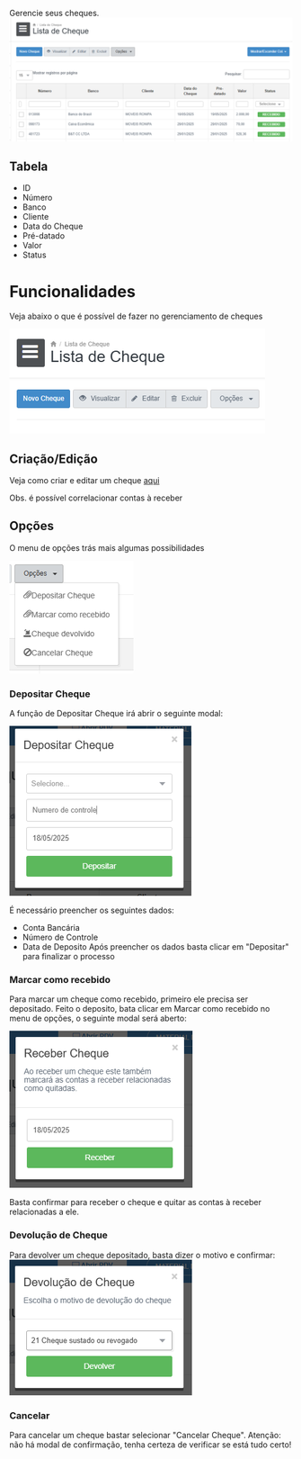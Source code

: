 Gerencie seus cheques.
![](/assets/Pasted_image_20250518192032.png)

## Tabela 
- ID
- Número
- Banco
- Cliente
- Data do Cheque
- Pré-datado
- Valor
- Status
# Funcionalidades
Veja abaixo o que é possível de fazer no gerenciamento de cheques

![](/assets/Pasted_image_20250518192419.png)

## Criação/Edição
Veja como criar e editar um cheque [aqui](https://scribehow.com/shared/Gerenciando_Cheques__Open_Manager__zFg1ZI6cR9KgaEMs2pretQ) 

Obs. é possível correlacionar contas à receber

## Opções

O menu de opções trás mais algumas possibilidades

![](/assets/Pasted_image_20250518195100.png)

### Depositar Cheque
A função de Depositar Cheque irá abrir o seguinte modal:

![](/assets/Pasted_image_20250518195432.png)

É necessário preencher os seguintes dados:
- Conta Bancária
- Número de Controle
- Data de Deposito
Após preencher os dados basta clicar em "Depositar" para finalizar o processo

### Marcar como recebido
Para marcar um cheque como recebido, primeiro ele precisa ser depositado. Feito o deposito, bata clicar em Marcar como recebido no menu de opções, o seguinte modal será aberto:

![](/assets/Pasted_image_20250518201432.png)

Basta confirmar para receber o cheque e quitar as contas à receber relacionadas a ele.

### Devolução de Cheque
Para devolver um cheque depositado, basta dizer o motivo e confirmar:
![](/assets/Pasted_image_20250518201925.png)

### Cancelar
Para cancelar um cheque bastar selecionar "Cancelar Cheque". Atenção: não há modal de confirmação, tenha certeza de verificar se está tudo certo!